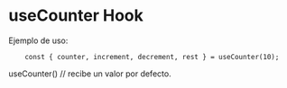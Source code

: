 # useCounter Hook

Ejemplo de uso:

```
    const { counter, increment, decrement, rest } = useCounter(10);
```

useCounter() // recibe un valor por defecto.